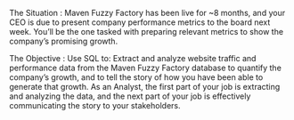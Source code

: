 The Situation : Maven Fuzzy Factory has been live for ~8 months, and your CEO is due to present company
performance metrics to the board next week. You’ll be the one tasked with preparing relevant
metrics to show the company’s promising growth. 

The Objective : Use SQL to:
Extract and analyze website traffic and performance data from the Maven Fuzzy Factory
database to quantify the company’s growth, and to tell the story of how you have been
able to generate that growth.
As an Analyst, the first part of your job is extracting and analyzing the data, and the next
part of your job is effectively communicating the story to your stakeholders.